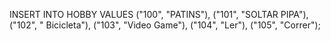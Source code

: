 INSERT INTO HOBBY VALUES 
("100", "PATINS"),
("101", "SOLTAR PIPA"),
("102", " Bicicleta"),
("103", "Video Game"),
("104", "Ler"),
("105", "Correr");

